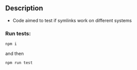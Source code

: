 ## Description

- Code aimed to test if symlinks work on different systems


### Run tests:

```bash
npm i
```

and then

```bash
npm run test
```